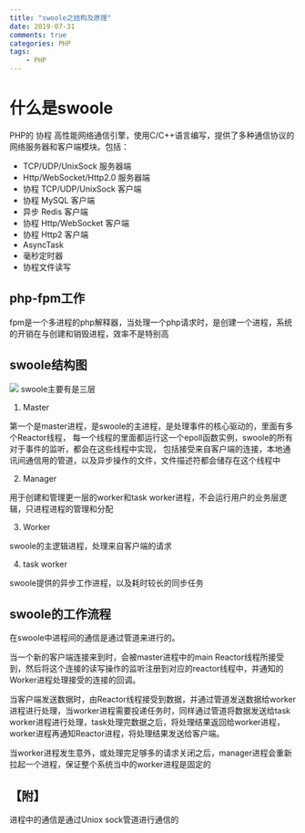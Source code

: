 ```yaml
---
title: "swoole之结构及原理"
date: 2019-07-31
comments: true
categories: PHP
tags:
    - PHP
---
```

# 什么是swoole

PHP的 协程 高性能网络通信引擎，使用C/C++语言编写，提供了多种通信协议的网络服务器和客户端模块。包括：

* TCP/UDP/UnixSock 服务器端
* Http/WebSocket/Http2.0 服务器端
* 协程 TCP/UDP/UnixSock 客户端
* 协程 MySQL 客户端
* 异步 Redis 客户端
* 协程 Http/WebSocket 客户端
* 协程 Http2 客户端
* AsyncTask
* 毫秒定时器
* 协程文件读写

 <!-- more -->

## php-fpm工作
fpm是一个多进程的php解释器，当处理一个php请求时，是创建一个进程，系统的开销在与创建和销毁进程，效率不是特别高

## swoole结构图

<img src="/images/Swoole/001.png">
swoole主要有是三层

1. Master

第一个是master进程，是swoole的主进程，是处理事件的核心驱动的，里面有多个Reactor线程，
每一个线程的里面都运行这一个epoll函数实例，swoole的所有对于事件的监听，都会在这些线程中实现，
包括接受来自客户端的连接，本地通讯间通信用的管道，以及异步操作的文件，文件描述符都会储存在这个线程中

2. Manager

用于创建和管理更一层的worker和task worker进程，不会运行用户的业务层逻辑，只进程进程的管理和分配

3. Worker

swoole的主逻辑进程，处理来自客户端的请求

4. task worker

swoole提供的异步工作进程，以及耗时较长的同步任务 



## swoole的工作流程

在swoole中进程间的通信是通过管道来进行的。

当一个新的客户端连接来到时，会被master进程中的main Reactor线程所接受到，然后将这个连接的读写操作的监听注册到对应的reactor线程中，并通知的Worker进程处理接受的连接的回调。

当客户端发送数据时，由Reactor线程接受到数据，并通过管道发送数据给worker进程进行处理，当worker进程需要投递任务时，同样通过管道将数据发送给task worker进程进行处理，task处理完数据之后，将处理结果返回给worker进程，worker进程再通知Reactor进程，将处理结果发送给客户端。
     
当worker进程发生意外，或处理完足够多的请求关闭之后，manager进程会重新拉起一个进程，保证整个系统当中的worker进程是固定的

## 【附】
进程中的通信是通过Uniox sock管道进行通信的